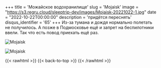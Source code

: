 +++
title = 'Можайское водохранилище'
slug = 'Mojaisk'
image = "https://s3.regru.cloud/sleeptrip-dev/images/Mojaisk-20221022-1.jpg"
date = "2022-10-22T00:00:00"
description = 'придётся переснять'
disqus_identifier = '65'
+++
Из-за тумана и дождя нормально полетать не получилось. А позже в Подмосковье ещё и запрет на беспилотники ввели.
Так что есть повод приехать ещё раз.

![Mojaisk](https://s3.regru.cloud/sleeptrip-dev/images/Mojaisk-20221022-2.jpg)

![Mojaisk](https://s3.regru.cloud/sleeptrip-dev/images/Mojaisk-20221022-3.jpg)

{{< rawhtml >}}
{{< back-to-top >}}
{{< /rawhtml >}}